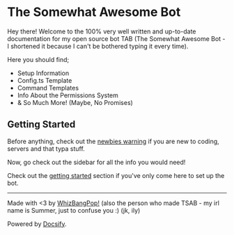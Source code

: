 # The Somewhat Awesome Bot

Hey there! Welcome to the 100% very well written and up-to-date documentation for my open source bot TAB (The Somewhat Awesome Bot - I shortened it because I can't be bothered typing it every time).

Here you should find;

- Setup Information
- Config.ts Template
- Command Templates
- Info About the Permissions System
- & So Much More! (Maybe, No Promises)

## Getting Started

Before anything, check out the [newbies warning](/newbieWarning) if you are new to coding, servers and that typa stuff.

Now, go check out the sidebar for all the info you would need!

Check out the [getting started](/gettingStarted/installation) section if you've only come here to set up the bot.


-----

Made with <3 by [WhizBangPop!](https://whizbangpop.carrd.com) (also the person who made TSAB - my irl name is Summer, just to confuse you :) (jk, ily)

Powered by [Docsify](https://docsify.js.org).